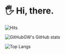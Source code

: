 # 🖐 Hi, there.  

![Hits](https://hits.seeyoufarm.com/api/count/incr/badge.svg?url=https%3A%2F%2Fgithub.com%2FGitHubGW&count_bg=%237ACB3C&title_bg=%23555555&icon=cliqz.svg&icon_color=%23FFFFFF&title=hits&edge_flat=true)

![GitHubGW's GitHub stats](https://github-readme-stats.vercel.app/api?username=GitHubGW&theme=graywhite&show_icons=true&hide=contribs,prs)

![Top Langs](https://github-readme-stats.vercel.app/api/top-langs/?username=GitHubGW&layout=compact&hide=HTML,CSS,SCSS,PUG)
